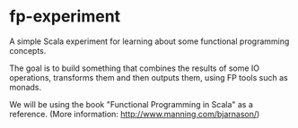 # fp-experiment
A simple Scala experiment for learning about some functional programming concepts.

The goal is to build something that combines the results of some IO operations, transforms them and then outputs them, using FP tools such as monads.

We will be using the book "Functional Programming in Scala" as a reference. (More information: http://www.manning.com/bjarnason/)